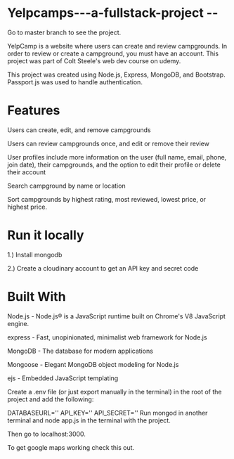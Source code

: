 # Yelpcamps---a-fullstack-project --
Go to master branch to see the project.


YelpCamp is a website where users can create and review campgrounds. In order to review or create a campground, you must have an account. This project was part of Colt Steele's web dev course on udemy.

This project was created using Node.js, Express, MongoDB, and Bootstrap. Passport.js was used to handle authentication.

# Features
Users can create, edit, and remove campgrounds

Users can review campgrounds once, and edit or remove their review

User profiles include more information on the user (full name, email, phone, join date), their campgrounds, and the option to edit their profile or delete their account

Search campground by name or location

Sort campgrounds by highest rating, most reviewed, lowest price, or highest price.

# Run it locally
1.) Install mongodb

2.) Create a cloudinary account to get an API key and secret code

# Built With
Node.js - Node.js® is a JavaScript runtime built on Chrome's V8 JavaScript engine.

express - Fast, unopinionated, minimalist web framework for Node.js

MongoDB - The database for modern applications

Mongoose - Elegant MongoDB object modeling for Node.js

ejs - Embedded JavaScript templating

Create a .env file (or just export manually in the terminal) in the root of the project and add the following:

DATABASEURL='<url>'
API_KEY=''<key>
API_SECRET='<secret>'
Run mongod in another terminal and node app.js in the terminal with the project.

Then go to localhost:3000.

To get google maps working check this out.
